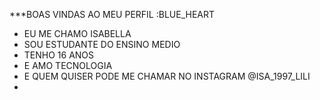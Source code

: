 ***BOAS VINDAS AO MEU PERFIL :BLUE_HEART

- EU ME CHAMO ISABELLA
- SOU ESTUDANTE DO ENSINO MEDIO
- TENHO 16 ANOS
- E AMO TECNOLOGIA
- E QUEM QUISER PODE ME CHAMAR NO INSTAGRAM @ISA_1997_LILI
- 



 
